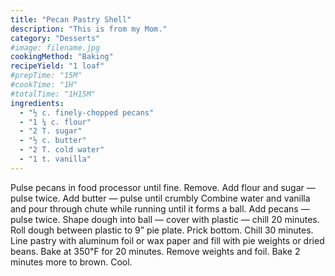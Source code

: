 ```yaml
---
title: "Pecan Pastry Shell"
description: "This is from my Mom."
category: "Desserts"
#image: filename.jpg
cookingMethod: "Baking"
recipeYield: "1 loaf"
#prepTime: "15M"
#cookTime: "1H"
#totalTime: "1H15M"
ingredients:
  - "½ c. finely-chopped pecans"
  - "1 ¼ c. flour"
  - "2 T. sugar"
  - "½ c. butter"
  - "2 T. cold water"
  - "1 t. vanilla"
---
```


Pulse pecans in food processor until fine. Remove.
Add flour and sugar — pulse twice.
Add butter — pulse until crumbly
Combine water and vanilla and pour through chute while running until it forms a ball.
Add pecans — pulse twice.
Shape dough into ball — cover with plastic — chill 20 minutes.
Roll dough between plastic to 9” pie plate. Prick bottom.
Chill 30 minutes.
Line pastry with aluminum foil or wax paper and fill with pie weights or dried beans.
Bake at 350℉ for 20 minutes. Remove weights and foil. Bake 2 minutes more to brown.
Cool.
